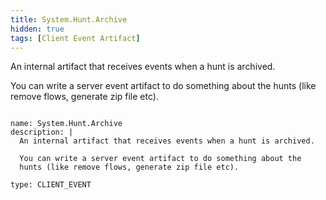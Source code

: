```yaml
---
title: System.Hunt.Archive
hidden: true
tags: [Client Event Artifact]
---
```


An internal artifact that receives events when a hunt is archived.

You can write a server event artifact to do something about the
hunts (like remove flows, generate zip file etc).


<pre><code class="language-yaml">
name: System.Hunt.Archive
description: |
  An internal artifact that receives events when a hunt is archived.

  You can write a server event artifact to do something about the
  hunts (like remove flows, generate zip file etc).

type: CLIENT_EVENT

</code></pre>

